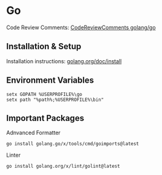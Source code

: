 # Go

Code Review Comments: [CodeReviewComments golang/go](https://github.com/golang/go/wiki/CodeReviewComments)

## Installation & Setup

Installation instructions: [golang.org/doc/install](https://golang.org/doc/install)

## Environment Variables

```terminal
setx GOPATH %USERPROFILE%\go
setx path "%path%;%USERPROFILE%\bin"
```

## Important Packages

Adnvanced Formatter

```terminal
go install golang.go/x/tools/cmd/goimports@latest
```

Linter

```terminal
go install golang.org/x/lint/golint@latest
```
